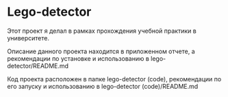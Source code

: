 # Lego-detector

Этот проект я делал в рамках прохождения учебной практики в университете.

Описание данного проекта находится в приложенном отчете, а рекомендации по установке и использованию в lego-detector/README.md

Код проекта расположен в папке lego-detector (code), рекомендации по его запуску и использованию в lego-detector (code)/README.md
